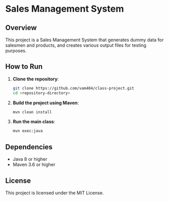 # Sales Management System

## Overview
This project is a Sales Management System that generates dummy data for salesmen and products, and creates various output files for testing purposes.

## How to Run
1. **Clone the repository**:
    ```sh
    git clone https://github.com/vam404/class-project.git
    cd <repository-directory>
    ```

2. **Build the project using Maven**:
    ```sh
    mvn clean install
    ```

3. **Run the main class**:
    ```sh
    mvn exec:java
    ```

## Dependencies
- Java 8 or higher
- Maven 3.6 or higher

## License
This project is licensed under the MIT License.